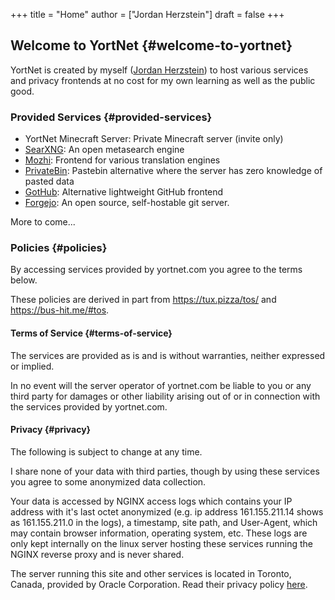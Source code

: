 +++
title = "Home"
author = ["Jordan Herzstein"]
draft = false
+++

## Welcome to YortNet {#welcome-to-yortnet}

YortNet is created by myself ([Jordan Herzstein](https://jordanherzstein.com)) to host various services and privacy frontends at no cost for my own learning as well as the public good.


### Provided Services {#provided-services}

-   YortNet Minecraft Server: Private Minecraft server (invite only)
-   [SearXNG](https://searx.yortnet.com): An open metasearch engine
-   [Mozhi](https://mozhi.yortnet.com): Frontend for various translation engines
-   [PrivateBin](https://bin.yortnet.com): Pastebin alternative where the server has zero knowledge of pasted data
-   [GotHub](https://gothub.yortnet.com): Alternative lightweight GitHub frontend
-   [Forgejo](https://git.yortnet.com): An open source, self-hostable git server.

More to come...


### Policies {#policies}

By accessing services provided by yortnet.com you agree to the terms below.

These policies are derived in part from <https://tux.pizza/tos/> and <https://bus-hit.me/#tos>.


#### Terms of Service {#terms-of-service}

The services are provided as is and is without warranties, neither expressed or implied.

In no event will the server operator of yortnet.com be liable to you or any third party for damages or other liability arising out of or in connection with the services provided by yortnet.com.


#### Privacy {#privacy}

The following is subject to change at any time.

I share none of your data with third parties, though by using these services you agree to some anonymized data collection.

Your data is accessed by NGINX access logs which contains your IP address with it's last octet anonymized (e.g. ip address 161.155.211.14 shows as 161.155.211.0 in the logs), a timestamp, site path, and User-Agent, which may contain browser information, operating system, etc. These logs are only kept internally on the linux server hosting these services running the NGINX reverse proxy and is never shared.

The server running this site and other services is located in Toronto, Canada, provided by Oracle Corporation. Read their privacy policy [here](https://www.oracle.com/legal/privacy/services-privacy-policy.html).

